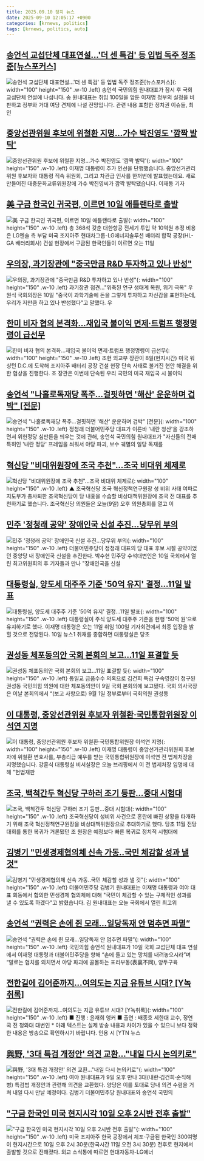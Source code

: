 ```yaml
---
title: 2025.09.10 정치 뉴스
date: 2025-09-10 12:05:17 +0900
categories: [krnews, politics]
tags: [krnews, politics, auto]
---
```

## [송언석 교섭단체 대표연설…'더 센 특검' 등 입법 독주 정조준[뉴스포커스]](https://n.news.naver.com/mnews/article/422/0000779747)

![송언석 교섭단체 대표연설…'더 센 특검' 등 입법 독주 정조준[뉴스포커스]](https://mimgnews.pstatic.net/image/origin/422/2025/09/10/779747.jpg?type=nf220_150){: width="100" height="150" .w-10 .left}
송언석 국민의힘 원내대표가 잠시 후 국회 교섭단체 연설에 나섭니다. 송 원내대표는 취임 100일을 앞둔 이재명 정부의 실정을 비판하고 정부와 거대 여당 견제에 나설 전망입니다. 관련 내용 포함한 정치권 이슈들, 최인

## [중앙선관위원 후보에 위철환 지명…가수 박진영도 '깜짝 발탁'](https://n.news.naver.com/mnews/article/422/0000779566)

![중앙선관위원 후보에 위철환 지명…가수 박진영도 '깜짝 발탁'](https://mimgnews.pstatic.net/image/origin/422/2025/09/09/779566.jpg?type=nf220_150){: width="100" height="150" .w-10 .left}
이재명 대통령이 추가 인선을 단행했습니다. 중앙선거관리위원 후보자와 대통령 직속 위원회, 그리고 차관급 인사를 한꺼번에 발표했는데요. 새로 만들어진 대중문화교류위원장에 가수 박진영씨가 깜짝 발탁됐습니다. 이재동 기자

## [美 구금 한국인 귀국편, 이르면 10일 애틀랜타로 출발](https://n.news.naver.com/mnews/article/586/0000111264)

![美 구금 한국인 귀국편, 이르면 10일 애틀랜타로 출발](https://mimgnews.pstatic.net/image/origin/586/2025/09/09/111264.jpg?type=nf220_150){: width="100" height="150" .w-10 .left}
총 368석 갖춘 대한항공 전세기 투입 약 10억원 추정 비용은 LG엔솔 측 부담 미국 조지아주 현대차그룹-LG에너지솔루션 배터리 합작 공장(HL-GA 배터리회사) 건설 현장에서 구금된 한국인들이 이르면 오는 11일

## [우의장, 과기장관에 "중국만큼 R&D 투자하고 있나 반성"](https://n.news.naver.com/mnews/article/001/0015616427)

![우의장, 과기장관에 "중국만큼 R&D 투자하고 있나 반성"](https://mimgnews.pstatic.net/image/origin/001/2025/09/10/15616427.jpg?type=nf220_150){: width="100" height="150" .w-10 .left}
과기장관 접견…"위축된 연구 생태계 복원, 위기 극복" 우원식 국회의장은 10일 "중국이 과학기술에 돈을 그렇게 투자하고 자신감을 표현하는데, 우리가 저만큼 하고 있나 반성했다"고 말했다. 우

## [한미 비자 협의 본격화…재입국 불이익 면제·트럼프 행정명령이 급선무](https://n.news.naver.com/mnews/article/421/0008474781)

![한미 비자 협의 본격화…재입국 불이익 면제·트럼프 행정명령이 급선무](https://mimgnews.pstatic.net/image/origin/421/2025/09/09/8474781.jpg?type=nf220_150){: width="100" height="150" .w-10 .left}
조현 외교부 장관이 8일(현지시간) 미국 워싱턴 D.C.에 도착해 조지아주 배터리 공장 건설 현장 단속 사태로 불거진 현안 해결을 위한 협상을 진행한다. 조 장관은 이번에 단속된 우리 국민의 미국 재입국 시 불이익

## [송언석 "나홀로독재당 폭주…걸핏하면 '해산' 운운하며 겁박" [전문]](https://n.news.naver.com/mnews/article/088/0000969271)

![송언석 "나홀로독재당 폭주…걸핏하면 '해산' 운운하며 겁박" [전문]](https://mimgnews.pstatic.net/image/origin/088/2025/09/10/969271.jpg?type=nf220_150){: width="100" height="150" .w-10 .left}
정청래 더불어민주당 대표가 이른바 '내란 청산'을 강조하면서 위헌정당 심판론을 띄우는 것에 관해, 송언석 국민의힘 원내대표가 "자신들의 전매특허인 '내란 정당' 프레임을 씌워서 야당 파괴, 보수 궤멸의 일당 독재를

## [혁신당 "비대위원장에 조국 추천"…조국 비대위 체제로](https://n.news.naver.com/mnews/article/055/0001291048)

![혁신당 "비대위원장에 조국 추천"…조국 비대위 체제로](https://mimgnews.pstatic.net/image/origin/055/2025/09/09/1291048.jpg?type=nf220_150){: width="100" height="150" .w-10 .left}
▲ 조국혁신당 조국 혁신정책연구원장 성 비위 사태 여파로 지도부가 총사퇴한 조국혁신당이 당 내홍을 수습할 비상대책위원장에 조국 전 대표를 추천하기로 했습니다. 조국혁신당 의원들은 오늘(9일) 오후 의원총회를 열고 이

## [민주 '정청래 공약' 장애인국 신설 추진…당무위 부의](https://n.news.naver.com/mnews/article/003/0013472431)

![민주 '정청래 공약' 장애인국 신설 추진…당무위 부의](https://mimgnews.pstatic.net/image/origin/003/2025/09/10/13472431.jpg?type=nf220_150){: width="100" height="150" .w-10 .left}
더불어민주당이 정청래 대표의 당 대표 후보 시절 공약이었던 중앙당 내 장애인국 신설을 추진한다. 박수현 민주당 수석대변인은 10일 국회에서 열린 최고위원회의 후 기자들과 만나 "장애인국을 신설

## [대통령실, 양도세 대주주 기준 '50억 유지' 결정…11일 발표](https://n.news.naver.com/mnews/article/421/0008476285)

![대통령실, 양도세 대주주 기준 '50억 유지' 결정…11일 발표](https://mimgnews.pstatic.net/image/origin/421/2025/09/10/8476285.jpg?type=nf220_150){: width="100" height="150" .w-10 .left}
대통령실이 주식 양도세 대주주 기준을 현행 '50억 원'으로 유지하기로 했다. 이재명 대통령은 오는 11일 취임 100일 기자회견에서 최종 입장을 밝힐 것으로 전망된다. 10일 뉴스1 취재를 종합하면 대통령실은 당초

## [권성동 체포동의안 국회 본회의 보고…11일 표결할 듯](https://n.news.naver.com/mnews/article/081/0003572932)

![권성동 체포동의안 국회 본회의 보고…11일 표결할 듯](https://mimgnews.pstatic.net/image/origin/081/2025/09/09/3572932.jpg?type=nf220_150){: width="100" height="150" .w-10 .left}
통일교 금품수수 의혹으로 김건희 특검 구속영장이 청구된 권성동 국민의힘 의원에 대한 체포동의안이 9일 국회 본회의에 보고됐다. 국회 의사국장은 이날 본회의에서 “(보고 사항으로) 9월 1일 정부로부터 국회의원 권성동

## [이 대통령, 중앙선관위원 후보자 위철환·국민통합위원장 이석연 지명](https://n.news.naver.com/mnews/article/214/0001448094)

![이 대통령, 중앙선관위원 후보자 위철환·국민통합위원장 이석연 지명](https://mimgnews.pstatic.net/image/origin/214/2025/09/09/1448094.jpg?type=nf220_150){: width="100" height="150" .w-10 .left}
이재명 대통령이 중앙선거관리위원회 후보자에 위철환 변호사를, 부총리급 예우를 받는 국민통합위원장에 이석연 전 법제처장을 지명했습니다. 강훈식 대통령실 비서실장은 오늘 브리핑에서 이 전 법제처장 임명에 대해 "헌법재판

## [조국, 백척간두 혁신당 구하러 조기 등판…중대 시험대](https://n.news.naver.com/mnews/article/421/0008476997)

![조국, 백척간두 혁신당 구하러 조기 등판…중대 시험대](https://mimgnews.pstatic.net/image/origin/421/2025/09/10/8476997.jpg?type=nf220_150){: width="100" height="150" .w-10 .left}
조국혁신당이 성비위 사건으로 혼란에 빠진 상황을 타개하기 위해 조국 혁신정책연구원장을 비상대책위원장으로 추대하기로 했다. 당초 11월 전당대회를 통한 복귀가 거론됐던 조 원장은 예정보다 빠른 복귀로 정치적 시험대에

## [김병기 "민생경제협의체 신속 가동‥국민 체감할 성과 낼 것"](https://n.news.naver.com/mnews/article/214/0001448283)

![김병기 "민생경제협의체 신속 가동‥국민 체감할 성과 낼 것"](https://mimgnews.pstatic.net/image/origin/214/2025/09/10/1448283.jpg?type=nf220_150){: width="100" height="150" .w-10 .left}
더불어민주당 김병기 원내대표는 이재명 대통령과 여야 대표 회동에서 합의한 민생경제 협의체에 대해 "국민이 체감할 수 있는 구체적인 성과를 낼 수 있도록 하겠다"고 밝혔습니다. 김 원내대표는 오늘 국회에서 열린 최고위

## [송언석 “권력은 손에 쥔 모래…일당독재 안 멈추면 파멸”](https://n.news.naver.com/mnews/article/020/0003660071)

![송언석 “권력은 손에 쥔 모래…일당독재 안 멈추면 파멸”](https://mimgnews.pstatic.net/image/origin/020/2025/09/10/3660071.jpg?type=nf220_150){: width="100" height="150" .w-10 .left}
국민의힘 송언석 원내대표가 10일 국회 교섭단체 대표 연설에서 이재명 대통령과 더불어민주당을 향해 “손에 들고 있는 망치를 내려놓으시라”며 “말로는 협치를 외치면서 야당 파괴에 골몰하는 표리부동(表裏不同), 양두구육

## [전한길에 김어준까지...여의도는 지금 유튜브 시대? [Y녹취록]](https://n.news.naver.com/mnews/article/052/0002245063)

![전한길에 김어준까지...여의도는 지금 유튜브 시대? [Y녹취록]](https://mimgnews.pstatic.net/image/origin/052/2025/09/10/2245063.jpg?type=nf220_150){: width="100" height="150" .w-10 .left}
■ 진행 : 윤재희 앵커 ■ 출연 : 배종호 세한대 교수, 정연국 전 청와대 대변인 * 아래 텍스트는 실제 방송 내용과 차이가 있을 수 있으니 보다 정확한 내용은 방송으로 확인하시기 바랍니다. 인용 시 [YTN 뉴스

## [與野, '3대 특검 개정안' 의견 교환…"내일 다시 논의키로"](https://n.news.naver.com/mnews/article/031/0000963972)

![與野, '3대 특검 개정안' 의견 교환…"내일 다시 논의키로"](https://mimgnews.pstatic.net/image/origin/031/2025/09/09/963972.jpg?type=nf220_150){: width="100" height="150" .w-10 .left}
여야 원내대표가 9일 오후 만나 3대(내란·김건희·순직해병) 특검법 개정안과 관련해 의견을 교환했다. 양당은 이를 토대로 당내 의견 수렴을 거쳐 내일 다시 만날 예정이다. 김병기 더불어민주당 원내대표와 송언석 국민의

## ["구금 한국인 미국 현지시각 10일 오후 2시반 전후 출발"](https://n.news.naver.com/mnews/article/001/0015615930)

!["구금 한국인 미국 현지시각 10일 오후 2시반 전후 출발"](https://mimgnews.pstatic.net/image/origin/001/2025/09/10/15615930.jpg?type=nf220_150){: width="100" height="150" .w-10 .left}
미국 조지아주 한국 공장에서 체포·구금된 한국인 300여명이 현지시간으로 10일 오후 2시 30분(한국시간 11일 오전 3시 30분) 전후로 현지에서 출발할 것으로 전해졌다. 외교 소식통에 따르면 현대자동차-LG에너

